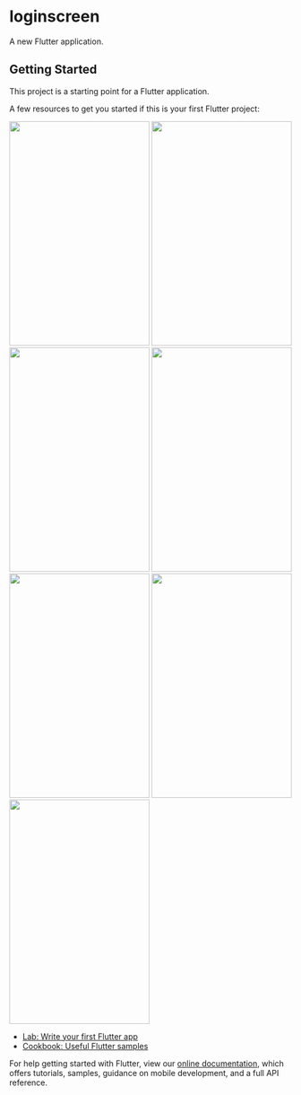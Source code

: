 # loginscreen

A new Flutter application.

## Getting Started

This project is a starting point for a Flutter application.

A few resources to get you started if this is your first Flutter project:

<img src="https://user-images.githubusercontent.com/27687969/57206972-802be680-6fe7-11e9-8183-25422b61c55f.png" height="400" width="250"> <img src="https://user-images.githubusercontent.com/27687969/57213081-57194f00-7003-11e9-9cca-a9b7c9d5ec0c.png" height="400" width="250"> <img src="https://user-images.githubusercontent.com/27687969/57213244-d9a20e80-7003-11e9-99d9-4fd1660b61de.png" height="400" width="250"> <img src="https://user-images.githubusercontent.com/27687969/57213277-efafcf00-7003-11e9-9baa-958d2fa41f28.png" height="400" width="250"> <img src="https://user-images.githubusercontent.com/27687969/57213292-fb9b9100-7003-11e9-9320-cdd35d364afa.png" height="400" width="250"> <img src="https://user-images.githubusercontent.com/27687969/57213315-09511680-7004-11e9-9799-e09febb2b34f.png" height="400" width="250"> <img src="https://user-images.githubusercontent.com/27687969/57213338-1a9a2300-7004-11e9-8b2f-216b047cbd61.png" height="400" width="250">

- [Lab: Write your first Flutter app](https://flutter.io/docs/get-started/codelab)
- [Cookbook: Useful Flutter samples](https://flutter.io/docs/cookbook)

For help getting started with Flutter, view our 
[online documentation](https://flutter.io/docs), which offers tutorials, 
samples, guidance on mobile development, and a full API reference.
